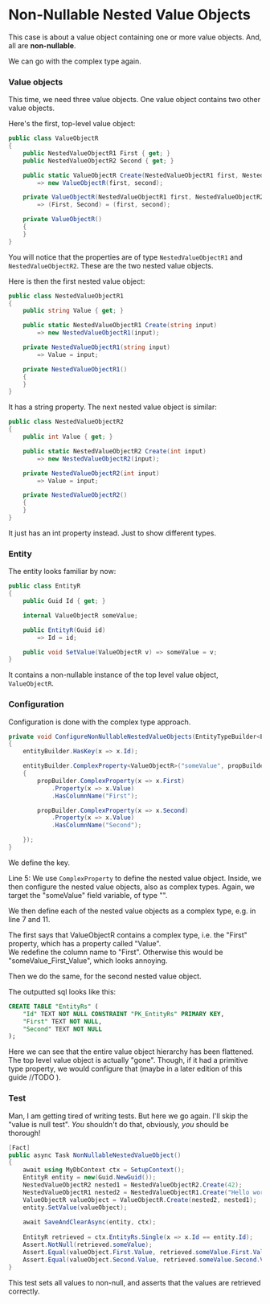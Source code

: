 # Non-Nullable Nested Value Objects

This case is about a value object containing one or more value objects. 
And, all are **non-nullable**.

We can go with the complex type again.

### Value objects

This time, we need three value objects. One value object contains two other value objects.

Here's the first, top-level value object:
```csharp
public class ValueObjectR
{
    public NestedValueObjectR1 First { get; }
    public NestedValueObjectR2 Second { get; }

    public static ValueObjectR Create(NestedValueObjectR1 first, NestedValueObjectR2 second)
        => new ValueObjectR(first, second);

    private ValueObjectR(NestedValueObjectR1 first, NestedValueObjectR2 second)
        => (First, Second) = (first, second);

    private ValueObjectR()
    {
    }
}
```
You will notice that the properties are of type `NestedValueObjectR1` and `NestedValueObjectR2`. 
These are the two nested value objects.

Here is then the first nested value object:
```csharp
public class NestedValueObjectR1
{
    public string Value { get; }

    public static NestedValueObjectR1 Create(string input)
        => new NestedValueObjectR1(input);

    private NestedValueObjectR1(string input)
        => Value = input;

    private NestedValueObjectR1()
    {
    }
}
```
It has a string property. The next nested value object is similar:
```csharp
public class NestedValueObjectR2
{
    public int Value { get; }

    public static NestedValueObjectR2 Create(int input)
        => new NestedValueObjectR2(input);

    private NestedValueObjectR2(int input)
        => Value = input;

    private NestedValueObjectR2()
    {
    }
}
```
It just has an int property instead. Just to show different types.

### Entity
The entity looks familiar by now:

```csharp
public class EntityR
{
    public Guid Id { get; }

    internal ValueObjectR someValue;

    public EntityR(Guid id)
        => Id = id;

    public void SetValue(ValueObjectR v) => someValue = v;
}
```
It contains a non-nullable instance of the top level value object, `ValueObjectR`.


### Configuration
Configuration is done with the complex type approach. 

```csharp
private void ConfigureNonNullableNestedValueObjects(EntityTypeBuilder<EntityR> entityBuilder)
{
    entityBuilder.HasKey(x => x.Id);

    entityBuilder.ComplexProperty<ValueObjectR>("someValue", propBuilder =>
    {
        propBuilder.ComplexProperty(x => x.First)
            .Property(x => x.Value)
            .HasColumnName("First");

        propBuilder.ComplexProperty(x => x.Second)
            .Property(x => x.Value)
            .HasColumnName("Second");

    });
}
```
We define the key.

Line 5: We use `ComplexProperty` to define the nested value object. 
Inside, we then configure the nested value objects, also as complex types.
Again, we target the "someValue" field variable, of type "<ValueObjectR>".

We then define each of the nested value objects as a complex type, e.g. in line 7 and 11.

The first says that ValueObjectR contains a complex type, i.e. the "First" property, which has a property called "Value".\
We redefine the column name to "First". Otherwise this would be "someValue_First_Value", which looks annoying.

Then we do the same, for the second nested value object.

The outputted sql looks like this:

```sql
CREATE TABLE "EntityRs" (
    "Id" TEXT NOT NULL CONSTRAINT "PK_EntityRs" PRIMARY KEY,
    "First" TEXT NOT NULL,
    "Second" TEXT NOT NULL
);
```

Here we can see that the entire value object hierarchy has been flattened. The top level value object is actually "gone". Though, if it had a primitive type property, we would configure that (maybe in a later edition of this guide //TODO ).

### Test
Man, I am getting tired of writing tests. But here we go again. I'll skip the "value is null test". _You_ shouldn't do that, obviously, _you_ should be thorough!

```csharp
[Fact]
public async Task NonNullableNestedValueObject()
{
    await using MyDbContext ctx = SetupContext();
    EntityR entity = new(Guid.NewGuid());
    NestedValueObjectR2 nested1 = NestedValueObjectR2.Create(42);
    NestedValueObjectR1 nested2 = NestedValueObjectR1.Create("Hello world");
    ValueObjectR valueObject = ValueObjectR.Create(nested2, nested1);
    entity.SetValue(valueObject);
    
    await SaveAndClearAsync(entity, ctx);
    
    EntityR retrieved = ctx.EntityRs.Single(x => x.Id == entity.Id);
    Assert.NotNull(retrieved.someValue);
    Assert.Equal(valueObject.First.Value, retrieved.someValue.First.Value);
    Assert.Equal(valueObject.Second.Value, retrieved.someValue.Second.Value);
}
``` 
This test sets all values to non-null, and asserts that the values are retrieved correctly.